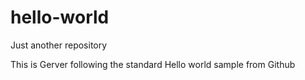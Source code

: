 # hello-world
Just another repository

This is Gerver following the standard Hello world sample from Github
